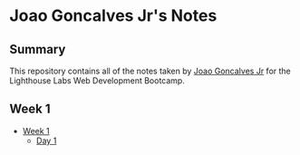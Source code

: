 # Joao Goncalves Jr's Notes

## Summary 

This repository contains all of the notes taken by [Joao Goncalves Jr](https://github.com/jgoncalvesjr) for the Lighthouse Labs Web Development Bootcamp.

## Week 1

* [Week 1](/Week_1)
  * [Day 1](/Week_1/Day_1)